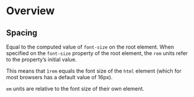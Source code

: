 # Overview

## Spacing

Equal to the computed value of `font-size` on the root element. When specified on the `font-size` property of the root element, the `rem` units refer to the property’s initial value.

This means that `1rem` equals the font size of the `html` element (which for most browsers has a default value of 16px).

`em` units are relative to the font size of their own element.
